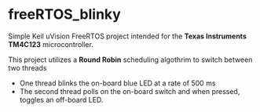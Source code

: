 # freeRTOS_blinky

Simple Keil uVision FreeRTOS project intended for the <b>Texas Instruments TM4C123</b> microcontroller.

This project utilizes a <b>Round Robin</b> scheduling algothrim to switch between two threads
- One thread blinks the on-board blue LED at a rate of 500 ms
- The second thread polls on the on-board switch and when pressed, toggles an off-board LED.
